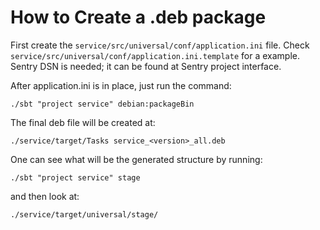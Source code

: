 How to Create a .deb package
============================

First create the `service/src/universal/conf/application.ini` file. Check
`service/src/universal/conf/application.ini.template` for a example. Sentry
DSN is needed; it can be found at Sentry project interface.

After application.ini is in place, just run the command:

`./sbt "project service" debian:packageBin`

The final deb file will be created at:

`./service/target/Tasks service_<version>_all.deb`

One can see what will be the generated structure by running:

`./sbt "project service" stage`

and then look at:

`./service/target/universal/stage/`
